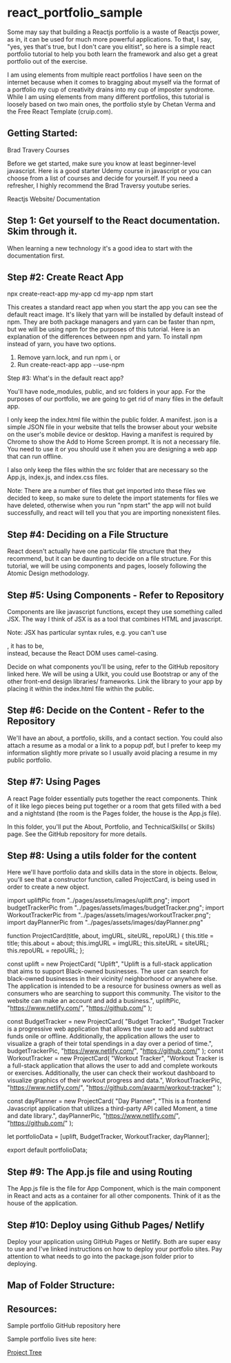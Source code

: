 # react_portfolio_sample

Some may say that building a Reactjs portfolio is a waste of Reactjs power, as in, it can be used for much more powerful applications. To that, I say, "yes, yes that's true, but I don't care you elitist", so here is a simple react portfolio tutorial to help you both learn the framework and also get a great portfolio out of the exercise. 

I am using elements from multiple react portfolios I have seen on the internet because when it comes to bragging about myself via the format of a portfolio my cup of creativity drains into my cup of imposter syndrome. While I am using elements from many different portfolios, this tutorial is loosely based on two main ones, the portfolio style by Chetan Verma and the Free React Template (cruip.com). 

## Getting Started: 

Brad Travery Courses

Before we get started, make sure you know at least beginner-level javascript. Here is a good starter Udemy course in javascript or you can choose from a list of courses and decide for yourself. If you need a refresher, I highly recommend the Brad Traversy youtube series. 

Reactjs Website/ Documentation

## Step 1: Get yourself to the React documentation. Skim through it. 

When learning a new technology it's a good idea to start with the documentation first. 

## Step #2: Create React App

npx create-react-app my-app
cd my-app
npm start

This creates a standard react app when you start the app you can see the default react image. It's likely that yarn will be installed by default instead of npm. They are both package managers and yarn can be faster than npm, but we will be using npm for the purposes of this tutorial. Here is an explanation of the differences between npm and yarn. To install npm instead of yarn, you have two options. 

1) Remove yarn.lock, and run npm i,
or
2) Run create-react-app app --use-npm

Step #3: What's in the default react app?

You'll have node_modules, public, and src folders in your app. For the purposes of our portfolio, we are going to get rid of many files in the default app. 

I only keep the index.html file within the public folder. A manifest. json is a simple JSON file in your website that tells the browser about your website on the user's mobile device or desktop. Having a manifest is required by Chrome to show the Add to Home Screen prompt. It is not a necessary file. You need to use it or you should use it when you are designing a web app that can run offline.

I also only keep the files within the src folder that are necessary so the App.js, index.js, and index.css files. 

Note: There are a number of files that get imported into these files we decided to keep, so make sure to delete the import statements for files we have deleted, otherwise when you run "npm start" the app will not build successfully, and react will tell you that you are importing nonexistent files. 

## Step #4: Deciding on a File Structure

React doesn't actually have one particular file structure that they recommend, but it can be daunting to decide on a file structure. For this tutorial, we will be using components and pages, loosely following the Atomic Design methodology. 

## Step #5: Using Components - Refer to Repository

Components are like javascript functions, except they use something called JSX. The way I think of JSX is as a tool that combines HTML and javascript. 

Note: JSX has particular syntax rules, e.g. you can't use <div class = " ">, it has to be, <div className = " "> instead, because the React DOM uses camel-casing. 

Decide on what components you'll be using, refer to the GitHub repository linked here. We will be using a UIkit, you could use Bootstrap or any of the other front-end design libraries/ frameworks. Link the library to your app by placing it within the index.html file within the public. 

## Step #6: Decide on the Content - Refer to the Repository 

We'll have an about, a portfolio, skills, and a contact section. You could also attach a resume as a modal or a link to a popup pdf, but I prefer to keep my information slightly more private so I usually avoid placing a resume in my public portfolio. 

## Step #7: Using Pages 

A react Page folder essentially puts together the react components. Think of it like lego pieces being put together or a room that gets filled with a bed and a nightstand (the room is the Pages folder, the house is the App.js file). 

In this folder, you'll put the About, Portfolio, and TechnicalSkills( or Skills) page. See the GitHub repository for more details. 

## Step #8: Using a utils folder for the content

Here we'll have portfolio data and skills data in the store in objects. Below, you'll see that a constructor function, called ProjectCard, is being used in order to create a new object. 

import upliftPic from "../pages/assets/images/uplift.png";
import budgetTrackerPic from "../pages/assets/images/budgetTracker.png";
import WorkoutTrackerPic from "../pages/assets/images/workoutTracker.png";
import dayPlannerPic from "../pages/assets/images/dayPlanner.png"

function ProjectCard(title, about, imgURL, siteURL, repoURL) {
    this.title = title;
    this.about = about;
    this.imgURL = imgURL;
    this.siteURL = siteURL;
    this.repoURL = repoURL;
};

const uplift = new ProjectCard(
    "Uplift",
    "Uplift is a full-stack application that aims to support Black-owned businesses. The user can search for black-owned businesses in their vicinity/ neighborhood or anywhere else. The application is intended to be a resource for business owners as well as consumers who are searching to support this community. The visitor to the website can make an account and add a business.",
    upliftPic,
    "https://www.netlify.com/",
    "https://github.com/"
);

const BudgetTracker = new ProjectCard(
    "Budget Tracker",
    "Budget Tracker is a progressive web application that allows the user to add and subtract funds onile or offline. Additionally, the application allows the user to visualize a graph of their total spendings in a day over a period of time.",
    budgetTrackerPic,
    "https://www.netlify.com/",
    "https://github.com/"
);
const WorkoutTracker = new ProjectCard(
    "Workout Tracker",
    "Workout Tracker is a full-stack application that allows the user to add and complete workouts or exercises. Additionally, the user can check their workout dashboard to visualize graphics of their workout progress and data.",
    WorkoutTrackerPic,
    "https://www.netlify.com/",
    "https://github.com/avaarm/workout-tracker"
);

const dayPlanner = new ProjectCard(
    "Day Planner",
    "This is a frontend Javascript application that utilizes a third-party API called Moment, a time and date library.",
    dayPlannerPic,
    "https://www.netlify.com/",
    "https://github.com/"
);

let portfolioData = [uplift, BudgetTracker, WorkoutTracker,  dayPlanner];

export default portfolioData;

## Step #9: The App.js file and using Routing

The App.js file is the file for App Component, which is the main component in React and acts as a container for all other components. Think of it as the house of the application. 

## Step #10: Deploy using Github Pages/ Netlify 

Deploy your application using GitHub Pages or Netlify. Both are super easy to use and I've linked instructions on how to deploy your portfolio sites. Pay attention to what needs to go into the package.json folder prior to deploying. 

## Map of Folder Structure:
  
  

## Resources:

Sample portfolio GitHub repository here

Sample portfolio lives site here:


[Project Tree](https://tree.nathanfriend.io/?s=(%27optiVs!(%27fancy!true~fullPathG~trailingSlashG~rootDotG)~X(%27X%27react_p50build0node_modules0public0*870srczcompVentYQBackgroundIm96KQCVtact6FootW6HeadW6Navbar6OthWP5K6P5K6JKzp9Y4qassetsLim91.jpgLim92.jpg%20...6P54qTechnicalJ43utils6othWP5U6p5U6TechJUzApp7z8.cssz870.gitignore0.browsWlistrcZ7VZ-lock7V0README.md%27)~vWsiV!%271%27)*%20%200%5Cnq*-%204L87Lstyle.css05ortfolio60q7.js8index9ageG!falseJSkillsKCardL0*qQCVtainW6UData7VonWerXsource!Ys6AboutZ0pack9q*3z03%01zqZYXWVUQLKJG98765430*)
